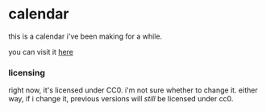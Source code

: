 # calendar

this is a calendar i've been making for a while.

you can visit it [here](https://c.a-b.zc.al)

### licensing
right now, it's licensed under CC0.
i'm not sure whether to change it.
either way, if i change it, previous versions will *still* be licensed under cc0.
